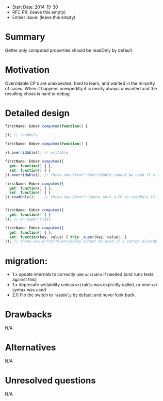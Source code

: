 - Start Date: 2014-19-30
- RFC PR: (leave this empty)
- Ember Issue: (leave this empty)

# Summary

Getter only computed properties should be readOnly by default

# Motivation

Overridable CP's are unexpected, hard to learn, and wanted in the minority of
cases. When it happens unexpeditly it is nearly always unwanted and the resulting
choas is hard to debug.

# Detailed design

```js
firstName: Ember.computed(function() {

}); // readOnly
```


```js
firstName: Ember.computed(function() {
  
}).overridable(); // writable
```

```js
firstName: Ember.computed({
  get: function() { },
  set: function() { }
}).overridable(); // throw new Error("Overridable cannot be used if a setter already exists....");
```

```js
firstName: Ember.computed({
  get: function() { },
  set: function() { }
}).readOnly();    // throw new Error("Cannot mark a CP as readOnly if it has an explicit setter");
```

```js

firstName: Ember.computed({
  get: function() { }
}); // on super class

firstName: Ember.computed({
  get: function() { },
  set: function(key, value) { this._super(key, value); }
}); // throw new Error("Overridable cannot be used if a setter already exists....");
```

# migration:

* 1.x update internals to correctly use `writable` if needed (and runs tests against this)
* 1.x deprecate writability unless `writable` was explicitly called, or new `set` syntax  was used
* 2.0 flip the switch to `readOnly` by default and never look back.

# Drawbacks

N/A

# Alternatives

N/A

# Unresolved questions

N/A
